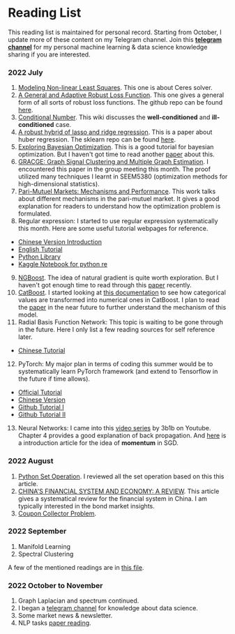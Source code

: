 # Reading List
This reading list is maintained for personal record. Starting from October, I update more of these content on my Telegram channel. Join this **[telegram channel](https://t.me/%20QqWKFEImyq8wZjY1)** for my personal machine learning & data science knowledge sharing if you are interested.

### 2022 July
1. [Modeling Non-linear Least Squares](http://ceres-solver.org/nnls_modeling.html). This one is about Ceres solver.
2. [A General and Adaptive Robust Loss Function](https://openaccess.thecvf.com/content_CVPR_2019/papers/Barron_A_General_and_Adaptive_Robust_Loss_Function_CVPR_2019_paper.pdf). This one gives a general form of all sorts of robust loss functions. The github repo can be found [here](https://github.com/google-research/google-research/tree/master/robust_loss).
3. [Conditional Number](https://en.wikipedia.org/wiki/Condition_number). This wiki discusses the **well-conditioned** and **ill-conditioned** case.
4. [A robust hybrid of lasso and ridge regression](https://artowen.su.domains/reports/hhu.pdf). This is a paper about huber regression. The sklearn repo can be found [here](https://github.com/scikit-learn/scikit-learn/blob/baf0ea25d/sklearn/linear_model/_huber.py#L126).
5. [Exploring Bayesian Optimization](https://distill.pub/2020/bayesian-optimization/). This is a good tutorial for bayesian optimization. But I haven't got time to read another [paper](https://arxiv.org/pdf/1807.02811.pdf) about this.
6. [GRACGE: Graph Signal Clustering and Multiple Graph Estimation](https://ieeexplore.ieee.org/document/9756907). I encountered this paper in the group meeting this month. The proof utilized many techniques I learnt in SEEM5380 (optimization methods for high-dimensional statistics).
7. [Pari-Mutuel Markets: Mechanisms and Performance](https://web.stanford.edu/~yyye/scpmfinal.pdf). This work talks about different mechanisms in the pari-mutuel market. It gives a good explanation for readers to understand how the optimization problem is formulated.
8. Regular expression: I started to use regular expression systematically this month. Here are some useful tutorial webpages for reference. 
  - [Chinese Version Introduction](https://blog.techbridge.cc/2020/05/14/introduction-to-regular-expression/)
  - [English Tutorial](https://refrf.dev/)
  - [Python Library](https://docs.python.org/3/library/re.html)
  - [Kaggle Notebook for python re](https://www.kaggle.com/code/gauravduttakiit/regular-expressions/notebook)
9. [NGBoost](https://stanfordmlgroup.github.io/projects/ngboost/). The idea of natural gradient is quite worth exploration. But I haven't got enough time to read through this [paper](https://arxiv.org/pdf/1910.03225.pdf) recently.
10. [CatBoost](https://github.com/catboost). I started looking at [this documentation](https://catboost.ai/en/docs/concepts/algorithm-main-stages_cat-to-numberic) to see how categorical values are transformed into numerical ones in CatBoost. I plan to read the [paper](https://arxiv.org/pdf/1706.09516.pdf) in the near future to further understand the mechanism of this model.
11. Radial Basis Function Network: This topic is waiting to be gone through in the future. Here I only list a few reading sources for self reference later.
  - [Chinese Tutorial](https://zwindr.blogspot.com/2017/08/ml-radial-basis-function-network.html)
12. PyTorch: My major plan in terms of coding this summer would be to systematically learn PyTorch framework (and extend to Tensorflow in the future if time allows).
  - [Official Tutorial](https://pytorch.org/tutorials/)
  - [Chinese Version](https://pytorch-cn.readthedocs.io/zh/latest/package_references/torch-nn/)
  - [Github Tutorial I](https://github.com/yunjey/pytorch-tutorial)
  - [Github Tutorial II](https://github.com/MorvanZhou/PyTorch-Tutorial)
13. Neural Networks: I came into this [video series](https://www.youtube.com/playlist?list=PLZHQObOWTQDNU6R1_67000Dx_ZCJB-3pi) by 3b1b on Youtube. Chapter 4 provides a good explanation of back propagation. And [here](https://towardsdatascience.com/stochastic-gradient-descent-with-momentum-a84097641a5d) is a introduction article for the idea of **momentum** in SGD.


### 2022 August
1. [Python Set Operation](https://www.freecodecamp.org/news/python-set-operations-explained-with-examples/). I reviewed all the set operation based on this this article.
2. [CHINA'S FINANCIAL SYSTEM AND ECONOMY: A REVIEW](https://www.nber.org/system/files/working_papers/w30324/w30324.pdf). This article gives a systematical review for the financial system in China. I am typically interested in the bond market insights.
3. [Coupon Collector Problem](https://zh.m.wikipedia.org/zh/%E8%B4%88%E5%88%B8%E6%94%B6%E9%9B%86%E5%95%8F%E9%A1%8C).

### 2022 September
1. Manifold Learning
2. Spectral Clustering

A few of the mentioned readings are in [this file](https://github.com/LetianY/reading-list/blob/main/Spectral%20Clustering.md).

### 2022 October to November
1. Graph Laplacian and spectrum continued.
2. I began a [telegram channel](https://t.me/%20QqWKFEImyq8wZjY1) for knowledge about data science.
3. Some market news & newsletter.
4. NLP tasks [paper reading](https://github.com/LetianY/language-generation/blob/main/README.md).

